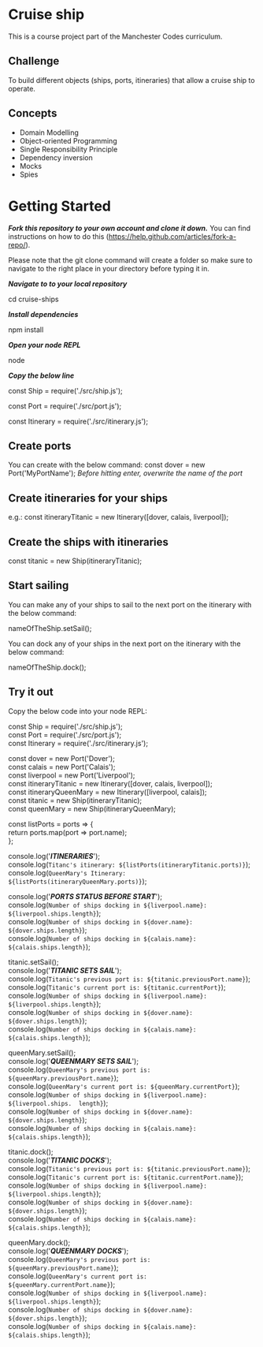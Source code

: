 # Cruise ship
This is a course project part of the Manchester Codes curriculum.

## Challenge
To build different objects (ships, ports, itineraries) that allow a cruise ship to operate. 

## Concepts

* Domain Modelling
* Object-oriented Programming
* Single Responsibility Principle
* Dependency inversion
* Mocks
* Spies
# Getting Started

***Fork this repository to your own account and clone it down.***
 You can find instructions on how to do this (https://help.github.com/articles/fork-a-repo/). 

 Please note that the git clone command will create a folder so make sure to navigate to the right place in your directory before typing it in.

***Navigate to to your local repository***

cd cruise-ships

***Install dependencies***

npm install

***Open your node REPL***

node

***Copy the below line***

const Ship = require('./src/ship.js');

const Port = require('./src/port.js');

const Itinerary = require('./src/itinerary.js');

## Create ports

You can create with the below command:
const dover = new Port('MyPortName');
*Before hitting enter, overwrite the name of the port*

## Create itineraries for your ships

e.g.: const itineraryTitanic = new Itinerary([dover, calais, liverpool]);

## Create the ships with itineraries

const titanic = new Ship(itineraryTitanic);

## Start sailing

You can make any of your ships to sail to the next port on the itinerary with the below command:

nameOfTheShip.setSail();

You can dock any of your ships in the next port on the itinerary with the below command:

nameOfTheShip.dock();

## Try it out

Copy the below code into your node REPL:

const Ship = require('./src/ship.js');  
const Port = require('./src/port.js');  
const Itinerary = require('./src/itinerary.js');

const dover = new Port('Dover');  
const calais = new Port('Calais');  
const liverpool = new Port('Liverpool');  
const itineraryTitanic = new Itinerary([dover, calais, liverpool]);  
const itineraryQueenMary = new Itinerary([liverpool, calais]);  
const titanic = new Ship(itineraryTitanic);  
const queenMary = new Ship(itineraryQueenMary);  


const listPorts = ports => {  
  return ports.map(port => port.name);  
};

console.log('***ITINERARIES***');  
console.log(`Titanc's itinerary: ${listPorts(itineraryTitanic.ports)}`);  
console.log(`QueenMary's Itinerary: ${listPorts(itineraryQueenMary.ports)}`);  

console.log('***PORTS STATUS BEFORE START***');  
console.log(`Number of ships docking in ${liverpool.name}: ${liverpool.ships.length}`);  
console.log(`Number of ships docking in ${dover.name}: ${dover.ships.length}`);  
console.log(`Number of ships docking in ${calais.name}: ${calais.ships.length}`);  


titanic.setSail();  
console.log('***TITANIC SETS SAIL***');  
console.log(`Titanic's previous port is: ${titanic.previousPort.name}`); 
console.log(`Titanic's current port is: ${titanic.currentPort}`);  
console.log(`Number of ships docking in ${liverpool.name}: ${liverpool.ships.length}`);  
console.log(`Number of ships docking in ${dover.name}: ${dover.ships.length}`);  
console.log(`Number of ships docking in ${calais.name}: ${calais.ships.length}`);  

queenMary.setSail();  
console.log('***QUEENMARY SETS SAIL***');  
console.log(`QueenMary's previous port is: ${queenMary.previousPort.name}`);  
console.log(`QueenMary's current port is: ${queenMary.currentPort}`);  
console.log(`Number of ships docking in ${liverpool.name}: ${liverpool.ships.  length}`);  
console.log(`Number of ships docking in ${dover.name}: ${dover.ships.length}`);  
console.log(`Number of ships docking in ${calais.name}: ${calais.ships.length}`);  

titanic.dock();  
console.log('***TITANIC DOCKS***');  
console.log(`Titanic's previous port is: ${titanic.previousPort.name}`);  
console.log(`Titanic's current port is: ${titanic.currentPort.name}`);  
console.log(`Number of ships docking in ${liverpool.name}: ${liverpool.ships.length}`);  
console.log(`Number of ships docking in ${dover.name}: ${dover.ships.length}`);  
console.log(`Number of ships docking in ${calais.name}: ${calais.ships.length}`);  

queenMary.dock();  
console.log('***QUEENMARY DOCKS***');  
console.log(`QueenMary's previous port is: ${queenMary.previousPort.name}`);  
console.log(`QueenMary's current port is: ${queenMary.currentPort.name}`);  
console.log(`Number of ships docking in ${liverpool.name}: ${liverpool.ships.length}`);  
console.log(`Number of ships docking in ${dover.name}: ${dover.ships.length}`);  
console.log(`Number of ships docking in ${calais.name}: ${calais.ships.length}`);  



